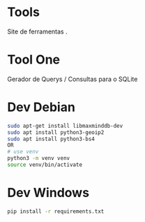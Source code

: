 # Tools
Site de ferramentas .

# Tool One
Gerador de Querys / Consultas para o SQLite

# Dev Debian
```bash
sudo apt-get install libmaxminddb-dev
sudo apt install python3-geoip2
sudo apt install python3-bs4
OR
# use venv
python3 -m venv venv
source venv/bin/activate
```

# Dev Windows
```bash
pip install -r requirements.txt
```